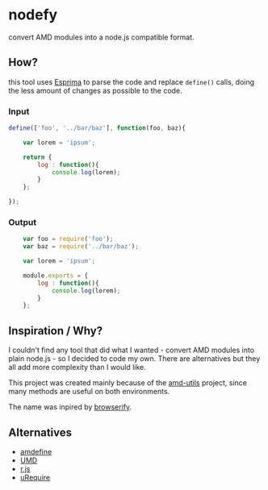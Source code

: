 # nodefy

convert AMD modules into a node.js compatible format.

## How?

this tool uses [Esprima](http://esprima.org/) to parse the code and replace
`define()` calls, doing the less amount of changes as possible to the code.

### Input

```js
define(['foo', '../bar/baz'], function(foo, baz){

    var lorem = 'ipsum';

    return {
        log : function(){
            console.log(lorem);
        }
    };

});
```

### Output

```js
    var foo = require('foo');
    var baz = require('../bar/baz');

    var lorem = 'ipsum';

    module.exports = {
        log : function(){
            console.log(lorem);
        }
    };
```


## Inspiration / Why?

I couldn't find any tool that did what I wanted - convert AMD modules into
plain node.js - so I decided to code my own. There are alternatives but they
all add more complexity than I would like.

This project was created mainly because of the
[amd-utils](http://millermedeiros.github.com/amd-utils/) project, since many
methods are useful on both environments.

The name was inpired by
[browserify](https://github.com/substack/node-browserify).


## Alternatives

 - [amdefine](https://github.com/jrburke/amdefine)
 - [UMD](https://github.com/umdjs/umd)
 - [r.js](https://github.com/jrburke/r.js)
 - [uRequire](https://github.com/anodynos/uRequire)



